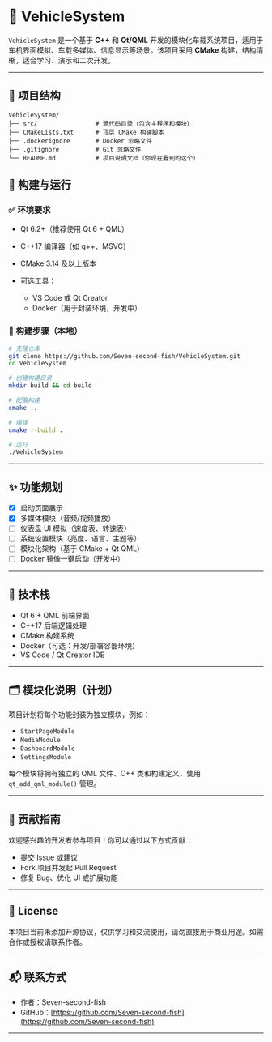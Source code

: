 # 🚗 VehicleSystem

`VehicleSystem` 是一个基于 **C++** 和 **Qt/QML** 开发的模块化车载系统项目，适用于车机界面模拟、车载多媒体、信息显示等场景。该项目采用 **CMake** 构建，结构清晰，适合学习、演示和二次开发。

---

## 📁 项目结构

```plaintext
VehicleSystem/
├── src/                # 源代码目录（包含主程序和模块）
├── CMakeLists.txt      # 顶层 CMake 构建脚本
├── .dockerignore       # Docker 忽略文件
├── .gitignore          # Git 忽略文件
└── README.md           # 项目说明文档（你现在看到的这个）
````


## 🧱 构建与运行

### ✅ 环境要求

* Qt 6.2+（推荐使用 Qt 6 + QML）
* C++17 编译器（如 g++、MSVC）
* CMake 3.14 及以上版本
* 可选工具：

  * VS Code 或 Qt Creator
  * Docker（用于封装环境，开发中）

### 🧪 构建步骤（本地）

```bash
# 克隆仓库
git clone https://github.com/Seven-second-fish/VehicleSystem.git
cd VehicleSystem

# 创建构建目录
mkdir build && cd build

# 配置构建
cmake ..

# 编译
cmake --build .

# 运行
./VehicleSystem
```

---

## ✨ 功能规划

* [x] 启动页面展示
* [x] 多媒体模块（音频/视频播放）
* [ ] 仪表盘 UI 模拟（速度表、转速表）
* [ ] 系统设置模块（亮度、语言、主题等）
* [ ] 模块化架构（基于 CMake + Qt QML）
* [ ] Docker 镜像一键启动（开发中）

---

## 🧰 技术栈

* Qt 6 + QML 前端界面
* C++17 后端逻辑处理
* CMake 构建系统
* Docker（可选：开发/部署容器环境）
* VS Code / Qt Creator IDE

---

## 🗂️ 模块化说明（计划）

项目计划将每个功能封装为独立模块，例如：

* `StartPageModule`
* `MediaModule`
* `DashboardModule`
* `SettingsModule`

每个模块将拥有独立的 QML 文件、C++ 类和构建定义，使用 `qt_add_qml_module()` 管理。

---

## 🤝 贡献指南

欢迎感兴趣的开发者参与项目！你可以通过以下方式贡献：

* 提交 Issue 或建议
* Fork 项目并发起 Pull Request
* 修复 Bug、优化 UI 或扩展功能

---

## 📄 License

本项目当前未添加开源协议，仅供学习和交流使用，请勿直接用于商业用途。如需合作或授权请联系作者。

---

## 📬 联系方式

* 作者：Seven-second-fish
* GitHub：[https://github.com/Seven-second-fish](https://github.com/Seven-second-fish)

---

